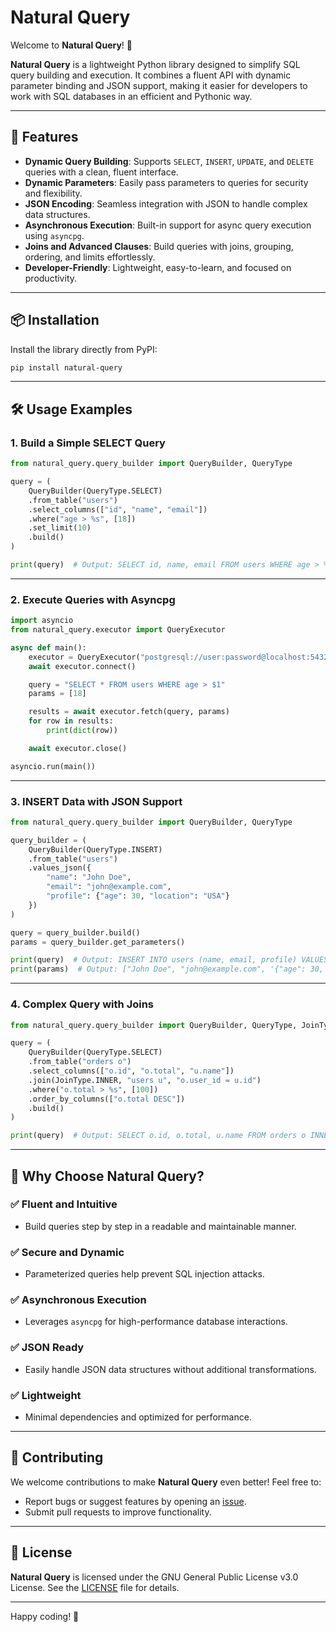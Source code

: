 # Natural Query

Welcome to **Natural Query**! 🎉

**Natural Query** is a lightweight Python library designed to simplify SQL query building and execution. It combines a fluent API with dynamic parameter binding and JSON support, making it easier for developers to work with SQL databases in an efficient and Pythonic way.

---

## 🚀 Features

- **Dynamic Query Building**: Supports `SELECT`, `INSERT`, `UPDATE`, and `DELETE` queries with a clean, fluent interface.
- **Dynamic Parameters**: Easily pass parameters to queries for security and flexibility.
- **JSON Encoding**: Seamless integration with JSON to handle complex data structures.
- **Asynchronous Execution**: Built-in support for async query execution using `asyncpg`.
- **Joins and Advanced Clauses**: Build queries with joins, grouping, ordering, and limits effortlessly.
- **Developer-Friendly**: Lightweight, easy-to-learn, and focused on productivity.

---

## 📦 Installation

Install the library directly from PyPI:

```bash
pip install natural-query
```

---

## 🛠️ Usage Examples

### **1. Build a Simple SELECT Query**

```python
from natural_query.query_builder import QueryBuilder, QueryType

query = (
    QueryBuilder(QueryType.SELECT)
    .from_table("users")
    .select_columns(["id", "name", "email"])
    .where("age > %s", [18])
    .set_limit(10)
    .build()
)

print(query)  # Output: SELECT id, name, email FROM users WHERE age > %s LIMIT 10
```

---

### **2. Execute Queries with Asyncpg**

```python
import asyncio
from natural_query.executor import QueryExecutor

async def main():
    executor = QueryExecutor("postgresql://user:password@localhost:5432/mydb")
    await executor.connect()

    query = "SELECT * FROM users WHERE age > $1"
    params = [18]

    results = await executor.fetch(query, params)
    for row in results:
        print(dict(row))

    await executor.close()

asyncio.run(main())
```

---

### **3. INSERT Data with JSON Support**

```python
from natural_query.query_builder import QueryBuilder, QueryType

query_builder = (
    QueryBuilder(QueryType.INSERT)
    .from_table("users")
    .values_json({
        "name": "John Doe",
        "email": "john@example.com",
        "profile": {"age": 30, "location": "USA"}
    })
)

query = query_builder.build()
params = query_builder.get_parameters()

print(query)  # Output: INSERT INTO users (name, email, profile) VALUES (%s, %s, %s)
print(params)  # Output: ["John Doe", "john@example.com", '{"age": 30, "location": "USA"}']
```

---

### **4. Complex Query with Joins**

```python
from natural_query.query_builder import QueryBuilder, QueryType, JoinType

query = (
    QueryBuilder(QueryType.SELECT)
    .from_table("orders o")
    .select_columns(["o.id", "o.total", "u.name"])
    .join(JoinType.INNER, "users u", "o.user_id = u.id")
    .where("o.total > %s", [100])
    .order_by_columns(["o.total DESC"])
    .build()
)

print(query)  # Output: SELECT o.id, o.total, u.name FROM orders o INNER JOIN users u ON o.user_id = u.id WHERE o.total > %s ORDER BY o.total DESC
```

---

## 🌟 Why Choose Natural Query?

### **✅ Fluent and Intuitive**
- Build queries step by step in a readable and maintainable manner.

### **✅ Secure and Dynamic**
- Parameterized queries help prevent SQL injection attacks.

### **✅ Asynchronous Execution**
- Leverages `asyncpg` for high-performance database interactions.

### **✅ JSON Ready**
- Easily handle JSON data structures without additional transformations.

### **✅ Lightweight**
- Minimal dependencies and optimized for performance.

---

## 🤝 Contributing

We welcome contributions to make **Natural Query** even better! Feel free to:
- Report bugs or suggest features by opening an [issue](https://github.com/tuusuario/natural-query/issues).
- Submit pull requests to improve functionality.

---

## 📜 License

**Natural Query** is licensed under the GNU General Public License v3.0 License. See the [LICENSE](LICENSE) file for details.

---

Happy coding! 🎉

